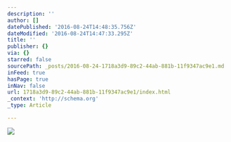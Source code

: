 ```yaml
---
description: ''
author: []
datePublished: '2016-08-24T14:48:35.756Z'
dateModified: '2016-08-24T14:47:33.295Z'
title: ''
publisher: {}
via: {}
starred: false
sourcePath: _posts/2016-08-24-1718a3d9-89c2-44ab-881b-11f9347ac9e1.md
inFeed: true
hasPage: true
inNav: false
url: 1718a3d9-89c2-44ab-881b-11f9347ac9e1/index.html
_context: 'http://schema.org'
_type: Article

---
```

![](https://the-grid-user-content.s3-us-west-2.amazonaws.com/c46be2e6-b3b7-4b98-b73d-fc40437adca7.jpg)